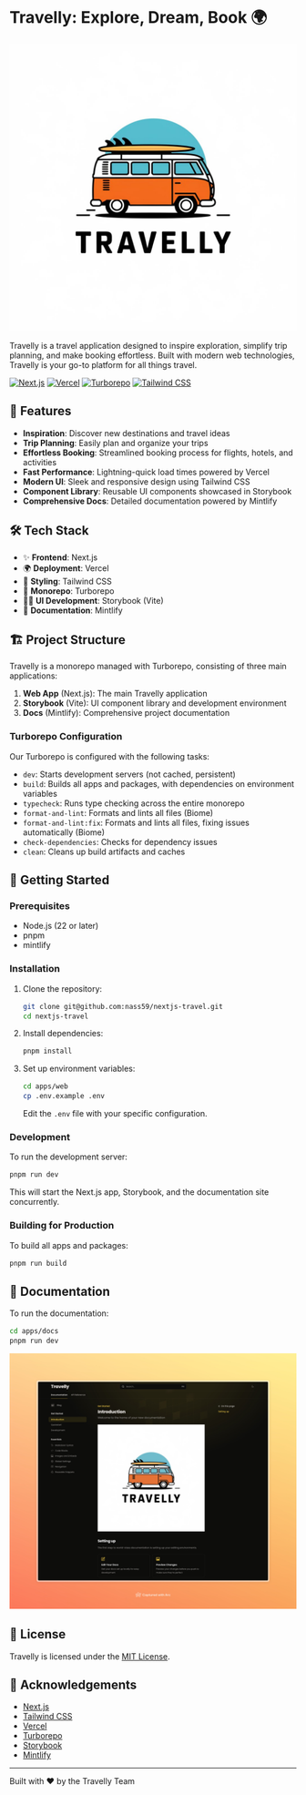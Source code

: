 # Travelly: Explore, Dream, Book 🌍

![Travelly Logo](static/hero.jpg)

Travelly is a travel application designed to inspire exploration, simplify trip planning, and make booking effortless. Built with modern web technologies, Travelly is your go-to platform for all things travel.

[![Next.js](https://img.shields.io/badge/Next.js-000000?style=for-the-badge&logo=next.js&logoColor=white)](https://nextjs.org/)
[![Vercel](https://img.shields.io/badge/Vercel-000000?style=for-the-badge&logo=vercel&logoColor=white)](https://vercel.com/)
[![Turborepo](https://img.shields.io/badge/Turborepo-EF4444?style=for-the-badge&logo=turborepo&logoColor=white)](https://turbo.build/)
[![Tailwind CSS](https://img.shields.io/badge/Tailwind_CSS-38B2AC?style=for-the-badge&logo=tailwind-css&logoColor=white)](https://tailwindcss.com/)

## 🚀 Features

- **Inspiration**: Discover new destinations and travel ideas
- **Trip Planning**: Easily plan and organize your trips
- **Effortless Booking**: Streamlined booking process for flights, hotels, and activities
- **Fast Performance**: Lightning-quick load times powered by Vercel
- **Modern UI**: Sleek and responsive design using Tailwind CSS
- **Component Library**: Reusable UI components showcased in Storybook
- **Comprehensive Docs**: Detailed documentation powered by Mintlify

## 🛠️ Tech Stack

- ✨ **Frontend**: Next.js
- 🌍 **Deployment**: Vercel
- 🎨 **Styling**: Tailwind CSS
- 🚀 **Monorepo**: Turborepo
- 👨‍🎨 **UI Development**: Storybook (Vite)
- 🍵 **Documentation**: Mintlify

## 🏗️ Project Structure

Travelly is a monorepo managed with Turborepo, consisting of three main applications:

1. **Web App** (Next.js): The main Travelly application
2. **Storybook** (Vite): UI component library and development environment
3. **Docs** (Mintlify): Comprehensive project documentation

### Turborepo Configuration

Our Turborepo is configured with the following tasks:

- `dev`: Starts development servers (not cached, persistent)
- `build`: Builds all apps and packages, with dependencies on environment variables
- `typecheck`: Runs type checking across the entire monorepo
- `format-and-lint`: Formats and lints all files (Biome)
- `format-and-lint:fix`: Formats and lints all files, fixing issues automatically (Biome)
- `check-dependencies`: Checks for dependency issues
- `clean`: Cleans up build artifacts and caches

## 🚦 Getting Started

### Prerequisites

- Node.js (22 or later)
- pnpm
- mintlify

### Installation

1. Clone the repository:
   ```bash
   git clone git@github.com:nass59/nextjs-travel.git
   cd nextjs-travel
   ```

2. Install dependencies:
   ```bash
   pnpm install
   ```

3. Set up environment variables:
   ```bash
   cd apps/web
   cp .env.example .env
   ```
   Edit the `.env` file with your specific configuration.

### Development

To run the development server:

```bash
pnpm run dev
```

This will start the Next.js app, Storybook, and the documentation site concurrently.

### Building for Production

To build all apps and packages:

```bash
pnpm run build
```

## 📖 Documentation

To run the documentation:

```bash
cd apps/docs
pnpm run dev
```
![Travelly Logo](static/doc.jpeg)

## 📝 License

Travelly is licensed under the [MIT License](LICENSE).

## 🙏 Acknowledgements

- [Next.js](https://nextjs.org/)
- [Tailwind CSS](https://tailwindcss.com/)
- [Vercel](https://vercel.com/)
- [Turborepo](https://turbo.build/)
- [Storybook](https://storybook.js.org/)
- [Mintlify](https://mintlify.com/)

---

Built with ❤️ by the Travelly Team
